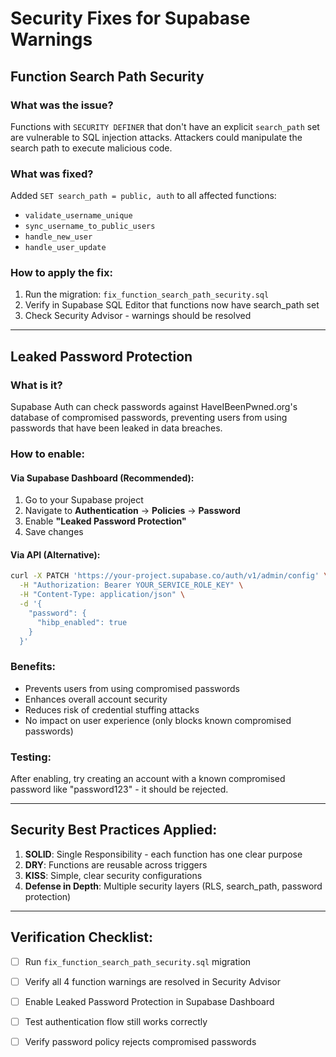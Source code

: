 # Security Fixes for Supabase Warnings

## Function Search Path Security

### What was the issue?
Functions with `SECURITY DEFINER` that don't have an explicit `search_path` set are vulnerable to SQL injection attacks. Attackers could manipulate the search path to execute malicious code.

### What was fixed?
Added `SET search_path = public, auth` to all affected functions:
- `validate_username_unique`
- `sync_username_to_public_users`
- `handle_new_user`
- `handle_user_update`

### How to apply the fix:
1. Run the migration: `fix_function_search_path_security.sql`
2. Verify in Supabase SQL Editor that functions now have search_path set
3. Check Security Advisor - warnings should be resolved

---

## Leaked Password Protection

### What is it?
Supabase Auth can check passwords against HaveIBeenPwned.org's database of compromised passwords, preventing users from using passwords that have been leaked in data breaches.

### How to enable:

#### Via Supabase Dashboard (Recommended):
1. Go to your Supabase project
2. Navigate to **Authentication** → **Policies** → **Password**
3. Enable **"Leaked Password Protection"**
4. Save changes

#### Via API (Alternative):
```bash
curl -X PATCH 'https://your-project.supabase.co/auth/v1/admin/config' \
  -H "Authorization: Bearer YOUR_SERVICE_ROLE_KEY" \
  -H "Content-Type: application/json" \
  -d '{
    "password": {
      "hibp_enabled": true
    }
  }'
```

### Benefits:
- Prevents users from using compromised passwords
- Enhances overall account security
- Reduces risk of credential stuffing attacks
- No impact on user experience (only blocks known compromised passwords)

### Testing:
After enabling, try creating an account with a known compromised password like "password123" - it should be rejected.

---

## Security Best Practices Applied:

1. **SOLID**: Single Responsibility - each function has one clear purpose
2. **DRY**: Functions are reusable across triggers
3. **KISS**: Simple, clear security configurations
4. **Defense in Depth**: Multiple security layers (RLS, search_path, password protection)

---

## Verification Checklist:

- [ ] Run `fix_function_search_path_security.sql` migration
- [ ] Verify all 4 function warnings are resolved in Security Advisor
- [ ] Enable Leaked Password Protection in Supabase Dashboard
- [ ] Test authentication flow still works correctly
- [ ] Verify password policy rejects compromised passwords

